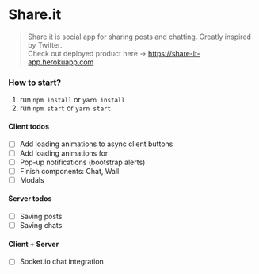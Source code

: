 # Share.it
> Share.it is social app for sharing posts and chatting. Greatly inspired by Twitter.  
> Check out deployed product here -> https://share-it-app.herokuapp.com


### How to start?
1. run `npm install` or `yarn install`
1. run `npm start` or `yarn start`


#### Client todos
- [ ] Add loading animations to async client buttons
- [ ] Add loading animations for 
- [ ] Pop-up notifications (bootstrap alerts)
- [ ] Finish components: Chat, Wall
- [ ] Modals

#### Server todos
- [ ] Saving posts
- [ ] Saving chats

#### Client + Server
- [ ] Socket.io chat integration
